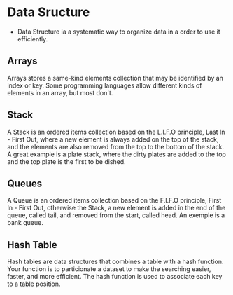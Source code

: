 # Data Sructure

- Data Structure ia a systematic way to organize data in a order to use it efficiently.

## Arrays

Arrays stores a same-kind elements collection that may be identified by an index or key. Some programming languages allow different kinds of elements in an array, but most don't.

## Stack

A Stack is an ordered items collection based on the L.I.F.O principle, Last In - First Out, where a new element is always added on the top of the stack, and the elements are also removed from the top to the bottom of the stack. A great example is a plate stack, where the dirty plates are added to the top and the top plate is the first to be dished.

## Queues

A Queue is an ordered items collection based on the F.I.F.O principle, First In - First Out, otherwise the Stack, a new element is added in the end of the queue, called tail, and removed from the start, called head. An exemple is a bank queue.

## Hash Table

Hash tables are data structures that combines a table with a hash function.
Your function is to particionate a dataset to make the searching easier, faster, and more efficient.
The hash function is used to associate each key to a table position.
